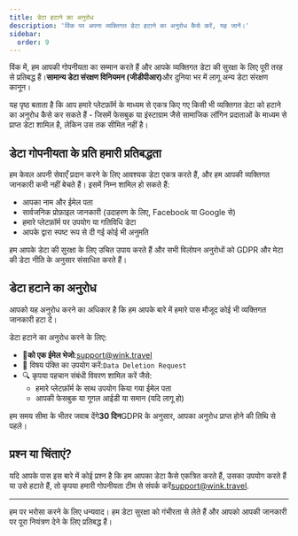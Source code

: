 ```yaml
---
title: डेटा हटाने का अनुरोध
description: 'विंक पर अपना व्यक्तिगत डेटा हटाने का अनुरोध कैसे करें, यह जानें।'
sidebar:
  order: 9
---
```

विंक में, हम आपकी गोपनीयता का सम्मान करते हैं और आपके व्यक्तिगत डेटा की सुरक्षा के लिए पूरी तरह से प्रतिबद्ध हैं।**सामान्य डेटा संरक्षण विनियमन (जीडीपीआर)**&#x914;र दुनिया भर में लागू अन्य डेटा संरक्षण कानून।

यह पृष्ठ बताता है कि आप हमारे प्लेटफ़ॉर्म के माध्यम से एकत्र किए गए किसी भी व्यक्तिगत डेटा को हटाने का अनुरोध कैसे कर सकते हैं - जिसमें फेसबुक या इंस्टाग्राम जैसे सामाजिक लॉगिन प्रदाताओं के माध्यम से प्राप्त डेटा शामिल है, लेकिन उस तक सीमित नहीं है।

## डेटा गोपनीयता के प्रति हमारी प्रतिबद्धता

हम केवल अपनी सेवाएँ प्रदान करने के लिए आवश्यक डेटा एकत्र करते हैं, और हम आपकी व्यक्तिगत जानकारी कभी नहीं बेचते हैं। इसमें निम्न शामिल हो सकते हैं:

* आपका नाम और ईमेल पता
* सार्वजनिक प्रोफ़ाइल जानकारी (उदाहरण के लिए, Facebook या Google से)
* हमारे प्लेटफ़ॉर्म पर उपयोग या गतिविधि डेटा
* आपके द्वारा स्पष्ट रूप से दी गई कोई भी अनुमति

हम आपके डेटा की सुरक्षा के लिए उचित उपाय करते हैं और सभी विलोपन अनुरोधों को GDPR और मेटा की डेटा नीति के अनुसार संसाधित करते हैं।

## डेटा हटाने का अनुरोध

आपको यह अनुरोध करने का अधिकार है कि हम आपके बारे में हमारे पास मौजूद कोई भी व्यक्तिगत जानकारी हटा दें।

डेटा हटाने का अनुरोध करने के लिए:

* 📧**को एक ईमेल भेजो**:<support@wink.travel>
* 📝 विषय पंक्ति का उपयोग करें:`Data Deletion Request`
* 🔍 कृपया पहचान संबंधी विवरण शामिल करें जैसे:
  * हमारे प्लेटफ़ॉर्म के साथ उपयोग किया गया ईमेल पता
  * आपकी फेसबुक या गूगल आईडी या समान (यदि लागू हो)

हम समय सीमा के भीतर जवाब देंगे**30 दिन**GDPR के अनुसार, आपका अनुरोध प्राप्त होने की तिथि से पहले।

## प्रश्न या चिंताएं?

यदि आपके पास इस बारे में कोई प्रश्न है कि हम आपका डेटा कैसे एकत्रित करते हैं, उसका उपयोग करते हैं या उसे हटाते हैं, तो कृपया हमारी गोपनीयता टीम से संपर्क करें<support@wink.travel>.

***

हम पर भरोसा करने के लिए धन्यवाद। हम डेटा सुरक्षा को गंभीरता से लेते हैं और आपको आपकी जानकारी पर पूरा नियंत्रण देने के लिए प्रतिबद्ध हैं।

